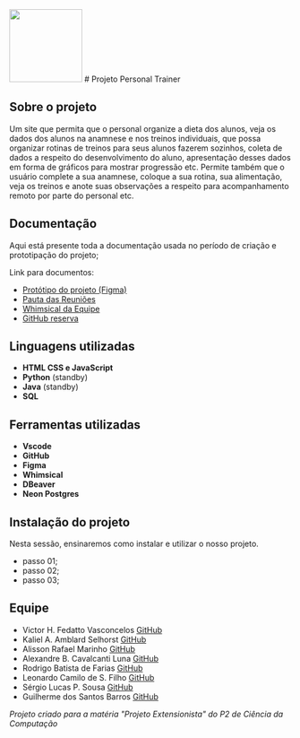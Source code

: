 <img src="" height="130"/>
# Projeto Personal Trainer

## Sobre o projeto
Um site que permita que o personal organize a dieta dos alunos, veja os dados dos alunos na anamnese e nos treinos individuais, que possa organizar rotinas de treinos para seus alunos fazerem sozinhos, coleta de dados a respeito do desenvolvimento do aluno, apresentação desses dados em forma de gráficos para mostrar progressão etc. Permite também que o usuário complete a sua anamnese, coloque a sua rotina, sua alimentação, veja os treinos e anote suas observações a respeito para acompanhamento remoto por parte do personal etc. 

## Documentação
Aqui está presente toda a documentação usada no período de criação e prototipação do projeto;

Link para documentos:
* [Protótipo do projeto (Figma)](https://www.figma.com/design/bs8p2QMqXPp1NTgfhgqqvp/Treinos?node-id=0-1&t=r8JfHXLopqK2iYNt-1)
* [Pauta das Reuniões](https://docs.google.com/document/d/1F49GvXPe3H1Fvt7dav2vAmuUGqfxqGjNbTsizmRtGIw/edit?usp=sharing)
* [Whimsical da Equipe](https://whimsical.com/projeto-site-de-treinos-4uqUocoXzs6EdKcYRYQTvx)
* [GitHub reserva](link)


## Linguagens utilizadas
* **HTML CSS e JavaScript**
* **Python** (standby)
* **Java** (standby)
* **SQL**

## Ferramentas utilizadas
* **Vscode**
* **GitHub**
* **Figma**
* **Whimsical**
* **DBeaver**
* **Neon Postgres**

## Instalação do projeto
Nesta sessão, ensinaremos como instalar e utilizar o nosso projeto.
* passo 01;
* passo 02;
* passo 03;

## **Equipe**
* Victor H. Fedatto Vasconcelos [GitHub](https://github.com/vhfedatto)
* Kaliel A. Amblard Selhorst [GitHub](https://github.com/Selhorstkaliel)
* Alisson Rafael Marinho [GitHub](https://github.com/AlissonRafaelDev)
* Alexandre B. Cavalcanti Luna [GitHub](link)
* Rodrigo Batista de Farias [GitHub](link)
* Leonardo Camilo de S. Filho [GitHub](link)
* Sérgio Lucas P. Sousa [GitHub](https://github.com/SergioLPSousa)
* Guilherme dos Santos Barros [GitHub](https://github.com/GuilhermeSBS10)

_Projeto criado para a matéria "Projeto Extensionista" do P2 de Ciência da Computação_
